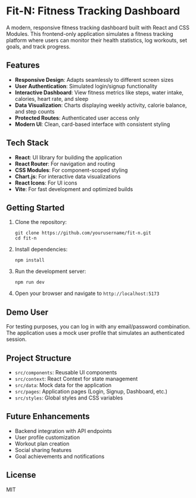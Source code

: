 # Fit-N: Fitness Tracking Dashboard

A modern, responsive fitness tracking dashboard built with React and CSS Modules. This frontend-only application simulates a fitness tracking platform where users can monitor their health statistics, log workouts, set goals, and track progress.

## Features

- **Responsive Design**: Adapts seamlessly to different screen sizes
- **User Authentication**: Simulated login/signup functionality
- **Interactive Dashboard**: View fitness metrics like steps, water intake, calories, heart rate, and sleep
- **Data Visualization**: Charts displaying weekly activity, calorie balance, and step counts
- **Protected Routes**: Authenticated user access only
- **Modern UI**: Clean, card-based interface with consistent styling

## Tech Stack

- **React**: UI library for building the application
- **React Router**: For navigation and routing
- **CSS Modules**: For component-scoped styling
- **Chart.js**: For interactive data visualizations
- **React Icons**: For UI icons
- **Vite**: For fast development and optimized builds

## Getting Started

1. Clone the repository:
   ```
   git clone https://github.com/yourusername/fit-n.git
   cd fit-n
   ```

2. Install dependencies:
   ```
   npm install
   ```

3. Run the development server:
   ```
   npm run dev
   ```

4. Open your browser and navigate to `http://localhost:5173`

## Demo User

For testing purposes, you can log in with any email/password combination. The application uses a mock user profile that simulates an authenticated session.

## Project Structure

- `src/components`: Reusable UI components
- `src/context`: React Context for state management
- `src/data`: Mock data for the application
- `src/pages`: Application pages (Login, Signup, Dashboard, etc.)
- `src/styles`: Global styles and CSS variables

## Future Enhancements

- Backend integration with API endpoints
- User profile customization
- Workout plan creation
- Social sharing features
- Goal achievements and notifications

## License

MIT
